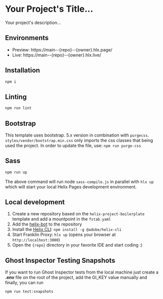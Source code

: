 # Your Project's Title...
Your project's description...

## Environments
- Preview: https://main--{repo}--{owner}.hlx.page/
- Live: https://main--{repo}--{owner}.hlx.live/

## Installation

```sh
npm i
```

## Linting

```sh
npm run lint
```

## Bootstrap

This template uses bootstrap. 5.x version in combination with `purgecss`. `styles/vendor/bootstrap.min.css` only
imports the css classes that being used the project. In order to update the file, use: `npm run purge-css`

## Sass


```sh
npm run up
```
The above command will run node `sass-compile.js` in parallel with `hlx up` which will start your local Helix Pages development environment.

## Local development

1. Create a new repository based on the `helix-project-boilerplate` template and add a mountpoint in the `fstab.yaml`
1. Add the [helix-bot](https://github.com/apps/helix-bot) to the repository
1. Install the [Helix CLI](https://github.com/adobe/helix-cli): `npm install -g @adobe/helix-cli`
1. Start Franklin Proxy: `hlx up` (opens your browser at `http://localhost:3000`)
1. Open the `{repo}` directory in your favorite IDE and start coding :)

## Ghost Inspector Testing Snapshots

If you want to run Ghost Inspector tests from the local machine just create a **.env** file on the root of the project, add the GI_KEY value manually and finally, you can run
```sh
npm run test:snapshots
```
